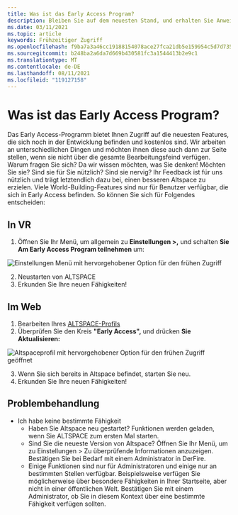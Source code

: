 ```yaml
---
title: Was ist das Early Access Program?
description: Bleiben Sie auf dem neuesten Stand, und erhalten Sie Anweisungen für den Beitritt zum AltspaceVR Early Access-Programm.
ms.date: 03/11/2021
ms.topic: article
keywords: Frühzeitiger Zugriff
ms.openlocfilehash: f9ba7a3a46cc19188154078ace27fca21db5e159954c5d7d7356f666048d6ec9
ms.sourcegitcommit: b248ba2a6da7d669b430581fc3a1544413b2e9c1
ms.translationtype: MT
ms.contentlocale: de-DE
ms.lasthandoff: 08/11/2021
ms.locfileid: "119127158"
---
```

# <a name="what-is-the-early-access-program"></a>Was ist das Early Access Program?

Das Early Access-Programm bietet Ihnen Zugriff auf die neuesten Features, die sich noch in der Entwicklung befinden und kostenlos sind. Wir arbeiten an unterschiedlichen Dingen und möchten ihnen diese auch dann zur Seite stellen, wenn sie nicht über die gesamte Bearbeitungsfeind verfügen. Warum fragen Sie sich? Da wir wissen möchten, was Sie denken! Möchten Sie sie? Sind sie für Sie nützlich? Sind sie nervig? Ihr Feedback ist für uns nützlich und trägt letztendlich dazu bei, einen besseren Altspace zu erzielen. Viele World-Building-Features sind nur für Benutzer verfügbar, die sich in Early Access befinden. So können Sie sich für Folgendes entscheiden:

## <a name="in-vr"></a>In VR

1. Öffnen Sie Ihr Menü, um allgemein zu **Einstellungen >,** und schalten **Sie Am Early Access Program teilnehmen** um:

![Einstellungen Menü mit hervorgehobener Option für den frühen Zugriff](images/early-access-img-01.png)

2. Neustarten von ALTSPACE
3. Erkunden Sie Ihre neuen Fähigkeiten!

## <a name="on-the-web"></a>Im Web

1. Bearbeiten Ihres [ALTSPACE-Profils](https://account.altvr.com/users/sign_in)
2. Überprüfen Sie den Kreis **"Early Access",** und drücken **Sie Aktualisieren:**

![Altspaceprofil mit hervorgehobener Option für den frühen Zugriff geöffnet](images/early-access-img-02.png)

3. Wenn Sie sich bereits in Altspace befindet, starten Sie neu.
4. Erkunden Sie Ihre neuen Fähigkeiten!

## <a name="troubleshooting"></a>Problembehandlung

* Ich habe keine bestimmte Fähigkeit
    * Haben Sie Altspace neu gestartet? Funktionen werden geladen, wenn Sie ALTSPACE zum ersten Mal starten.
    * Sind Sie die neueste Version von Altspace? Öffnen Sie Ihr Menü, um zu Einstellungen > Zu überprüfende Informationen anzuzeigen. Bestätigen Sie bei Bedarf mit einem Administrator in DerFire.
    * Einige Funktionen sind nur für Administratoren und einige nur an bestimmten Stellen verfügbar. Beispielsweise verfügen Sie möglicherweise über besondere Fähigkeiten in Ihrer Startseite, aber nicht in einer öffentlichen Welt. Bestätigen Sie mit einem Administrator, ob Sie in diesem Kontext über eine bestimmte Fähigkeit verfügen sollten.